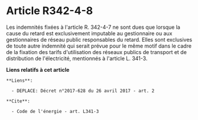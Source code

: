 # Article R342-4-8

Les indemnités fixées à l'article R. 342-4-7 ne sont dues que lorsque la cause du retard est exclusivement imputable au
gestionnaire ou aux gestionnaires de réseau public responsables du retard. Elles sont exclusives de toute autre indemnité qui
serait prévue pour le même motif dans le cadre de la fixation des tarifs d'utilisation des réseaux publics de transport et de
distribution de l'électricité, mentionnés à l'article L. 341-3.

**Liens relatifs à cet article**

	**Liens**:

	  - DEPLACE: Décret n°2017-628 du 26 avril 2017 - art. 2

	**Cite**:

	  - Code de l'énergie - art. L341-3

